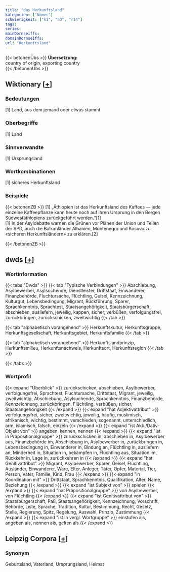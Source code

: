 ```yaml
---
title: "das Herkunftsland"
kategorien: ["Nomen"]
schwierigkeit: ["k1", "h3", "r14"]
tags:
series:
mainDornseiffs:
domainDornseiffs:
url: "Herkunftsland"
---
```


{{< betonenÜbs >}}
**Übersetzung:**  
country of origin, exporting country  
{{< /betonenÜbs >}}

## Wiktionary [[+](https://de.wiktionary.org/wiki/Herkunftsland)]

### Bedeutungen
[1] Land, aus dem jemand oder etwas stammt  

### Oberbegriffe
[1] Land  

### Sinnverwandte
[1] Ursprungsland  

### Wortkombinationen
[1] sicheres Herkunftsland  

### Beispiele
{{< betonenZB >}}
[1] „Äthiopien ist  das Herkunftsland des Kaffees — jede einzelne Kaffeepflanze kann heute noch auf ihren Ursprung in den Bergen Südwestäthiopiens zurückgeführt werden.“[1]  
[1] In der Asyldebatte warnen die Grünen vor Plänen der Union und Teilen der SPD, auch die Balkanländer Albanien, Montenegro und Kosovo zu «sicheren Herkunftsländern» zu erklären.[2]  

{{< /betonenZB >}}


## dwds [[+](https://www.dwds.de/wb/Herkunftsland)]

### Wortinformation
{{< tabs "Dwds" >}}
{{< tab "Typische Verbindungen" >}}
Abschiebung, Asylbewerber, Asylsuchende, Dienstleister, Drittstaat, Einwanderer, Finanzbehörde, Fluchtursache, Flüchtling, Geisel, Kennzeichnung, Kulturgut, Lebensbedingung, Migrant, Rückführung, Sparer, Sprachkenntnis, Sprachtest, Staatsangehörigkeit, Staatsbürgerschaft, abschieben, ausliefern, jeweilig, kappen, sicher, verbüßen, verfolgungsfrei, zurückbringen, zurückschicken, zweitwichtig
{{< /tab >}}

{{< tab "alphabetisch vorangehend" >}}
Herkunftskultur, Herkunftsgruppe, Herkunftsgesellschaft, Herkunftsgebiet, Herkunftsfamilie
{{< /tab >}}

{{< tab "alphabetisch vorangehend" >}}
Herkunftslandprinzip, Herkunftsmilieu, Herkunftsnachweis, Herkunftsort, Herkunftsregion
{{< /tab >}}

{{< /tabs >}}

### Wortprofil
{{< expand "Überblick" >}} zurückschicken, abschieben, Asylbewerber, verfolgungsfrei, Sprachtest, Fluchtursache, Drittstaat, Migrant, jeweilig, zweitwichtig, Abschiebung, Asylsuchende, Sprachkenntnis, Finanzbehörde, Kennzeichnung, zurückbringen, Flüchtling, verbüßen, sicher, Staatsangehörigkeit {{< /expand >}}
{{< expand "hat Adjektivattribut" >}} verfolgungsfrei, sicher, zweitwichtig, jeweilig, häufig, muslimisch, afrikanisch, wichtig, bestimmt, verschieden, sogenannt, unterschiedlich, arm, islamisch, falsch, einzeln {{< /expand >}}
{{< expand "ist Akk./Dativ-Objekt von" >}} angeben, kennen, nennen {{< /expand >}}
{{< expand "ist in Präpositionalgruppe" >}} zurückschicken in, abschieben in, Asylbewerber aus, Finanzbehörde im, Abschiebung in, Asylbewerber in, zurückbringen in, Lebensbedingung in, Einwanderer in, Bindung an, Flüchtling in, ausliefern an, Minderheit in, Situation in, bekämpfen in, Flüchtling aus, Situation im, Rückkehr in, Lage in, zurückkehren in {{< /expand >}}
{{< expand "hat Genitivattribut" >}} Migrant, Asylbewerber, Sparer, Geisel, Flüchtling, Ausländer, Einwanderer, Ware, Elter, Anleger, Täter, Opfer, Material, Tier, Person, Vater, Familie, Kind, Frau {{< /expand >}}
{{< expand "in Koordination mit" >}} Drittstaat, Sprachkenntnis, Qualifikation, Alter, Name, Beziehung {{< /expand >}}
{{< expand "ist Subjekt von" >}} spielen {{< /expand >}}
{{< expand "hat Präpositionalgruppe" >}} von Asylbewerber, von Flüchtling {{< /expand >}}
{{< expand "ist Genitivattribut von" >}} Staatsbürgerschaft, Paß, Staatsangehörigkeit, Kennzeichnung, Vorschrift, Behörde, Liste, Sprache, Tradition, Kultur, Bestimmung, Recht, Gesetz, Stelle, Regierung, Spitz, Regelung, Auswahl, Prinzip, Zustimmung {{< /expand >}}
{{< expand "ist in vergl. Wortgruppe" >}} einstufen als, angeben als, nennen als, gelten als {{< /expand >}}

## Leipzig Corpora [[+](https://corpora.uni-leipzig.de/en/res?word=Herkunftsland&corpusId=deu_newscrawl-public_2018)]


### Synonym
Geburtsland, Vaterland, Ursprungsland, Heimat

